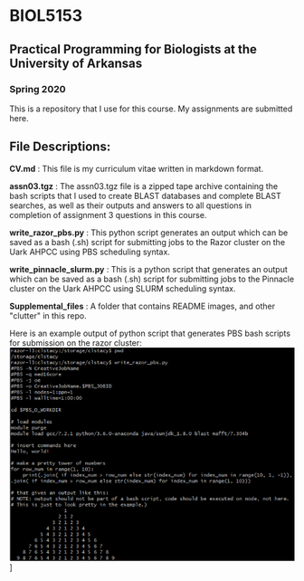 # BIOL5153

## Practical Programming for Biologists at the University of Arkansas
### Spring 2020

This is a repository that I use for this course. My assignments are submitted here. 

## File Descriptions:

**CV.md** : This file is my curriculum vitae written in markdown format.

**assn03.tgz** : The assn03.tgz file is a zipped tape archive containing the bash scripts that I used to create BLAST databases and complete BLAST searches, as well as their outputs and answers to all questions in completion of assignment 3 questions in this course.

**write_razor_pbs.py** : This python script generates an output which can be saved as a bash (.sh) script for submitting jobs to the Razor cluster on the Uark AHPCC using PBS scheduling syntax.

**write_pinnacle_slurm.py** : This is a python script that generates an output which can be saved as a bash (.sh) script for submitting jobs to the Pinnacle cluster on the Uark AHPCC using SLURM scheduling syntax.

**Supplemental_files** : A folder that contains README images, and other "clutter" in this repo.



Here is an example output of python script that generates PBS bash scripts for submission on the razor cluster:
![Output of python script that generates PBS bash scripts for submission on the razor cluster](https://raw.githubusercontent.com/clstacy/BIOL5153/main/Supplemental_Files/stacy_assn04_BIOL5143_PBS_screenshot.png.png)]

